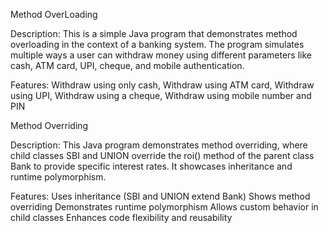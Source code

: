 Method OverLoading

Description:
This is a simple Java program that demonstrates method overloading in the context of a banking system. The program simulates multiple ways a user can withdraw money using different parameters like cash, ATM card, UPI, cheque, and mobile authentication.

Features:
Withdraw using only cash,
Withdraw using ATM card,
Withdraw using UPI,
Withdraw using a cheque,
Withdraw using mobile number and PIN

Method Overriding

Description:
This Java program demonstrates method overriding, where child classes SBI and UNION override the roi() method of the parent class Bank to provide specific interest rates. It showcases inheritance and runtime polymorphism.

Features:
Uses inheritance (SBI and UNION extend Bank)
Shows method overriding
Demonstrates runtime polymorphism
Allows custom behavior in child classes
Enhances code flexibility and reusability
